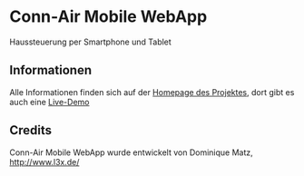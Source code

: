 # Conn-Air Mobile WebApp #

Haussteuerung per Smartphone und Tablet

## Informationen ##

Alle Informationen finden sich auf der [Homepage des Projektes](http://www.l3x.de/connair/), dort gibt es auch eine [Live-Demo](http://www.l3x.de/connair/demo/)


## Credits ##

Conn-Air Mobile WebApp wurde entwickelt von Dominique Matz, http://www.l3x.de/
